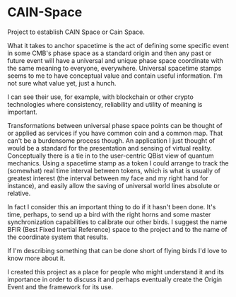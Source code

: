 # CAIN-Space
Project to establish CAIN Space or Cain Space.

What it takes to anchor spacetime is the act of defining some specific event in some CMB's phase space as a standard origin and then any past or future event will have a universal and unique phase space coordinate with the same meaning to everyone, everywhere. Universal spacetime stamps seems to me to have conceptual value and contain useful information. I'm not sure what value yet, just a hunch.

I can see their use, for example, with blockchain or other crypto technologies where consistency, reliability and utility of meaning is important.

Transformations between universal phase space points can be thought of or applied as services if you have common coin and a common map. That can't be a burdensome process though. An application I just thought of would be a standard for the presentation and sensing of virtual reality. Conceptually there is a tie in to the user-centric QBist view of quantum mechanics. Using a spacetime stamp as a token I could arrange to track the (somewhat) real time interval between tokens, which is what is usually of greatest interest (the interval between my face and my right hand for instance), and easily allow the saving of universal world lines absolute or relative.

In fact I consider this an important thing to do if it hasn't been done. It's time, perhaps, to send up a bird with the right horns and some master synchronization capabilities to calibrate our other birds. I suggest the name BFIR (Best Fixed Inertial Reference) space to the project and to the name of the coordinate system that results.

If I'm describing something that can be done short of flying birds I'd love to know more about it.

I created this project as a place for people who might understand it and its importance in order to discuss it and perhaps eventually create the Origin Event and the framework for its use.
